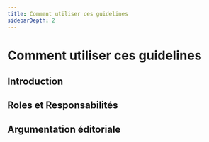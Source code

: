```yaml
---
title: Comment utiliser ces guidelines
sidebarDepth: 2
---
```

# Comment utiliser ces guidelines

## Introduction
## Roles et Responsabilités
## Argumentation éditoriale
